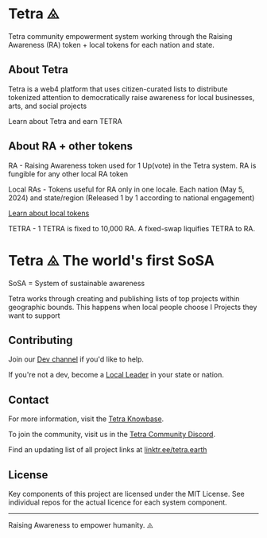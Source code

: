 # Tetra ⨻

Tetra community empowerment system working through the Raising Awareness (RA) token + local tokens for each nation and state. 


## About Tetra

Tetra is a web4 platform that uses citizen-curated lists to distribute tokenized attention to democratically raise awareness for local businesses, arts, and social projects

Learn about Tetra and earn TETRA

## About RA + other tokens

RA - Raising Awareness token used for 1 Up(vote) in the Tetra system. RA is fungible for any other local RA token

Local RAs - Tokens useful for RA only in one locale. Each nation (May 5, 2024) and state/region (Released 1 by 1 according to national engagement) 

[Learn about local tokens](https://know.tetra.earth/info/system/names)

TETRA - 1 TETRA is fixed to 10,000 RA. A fixed-swap liquifies TETRA to RA. 


# Tetra ⨻ The world's first SoSA 
SoSA = System of sustainable awareness

Tetra works through creating and publishing lists of top projects within geographic bounds. This happens when local people choose I Projects they want to support 


## Contributing

Join our [Dev channel](https://discord.gg/44XpczzqEP) if you'd like to help. 

If you're not a dev, become a [Local Leader](https://discord.gg/ZSU5BgGTAY) in your state or nation.

## Contact

For more information, visit the [Tetra Knowbase](https://know.tetra.earth).

To join the community, visit us in the [Tetra Community Discord](https://discord.gg/ZSU5BgGTAY).

Find an updating list of all project links at [linktr.ee/tetra.earth](https://linktr.ee/tetra.earth)

## License

Key components of this project are licensed under the MIT License. See individual repos for the actual licence for each system component. 

---

Raising Awareness to empower humanity. ⨻
